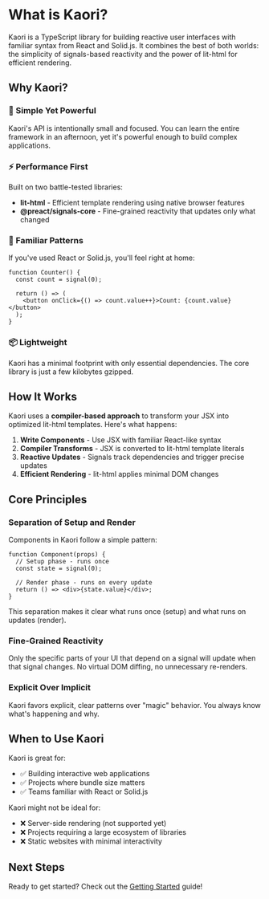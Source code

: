 # What is Kaori?

Kaori is a TypeScript library for building reactive user interfaces with familiar syntax from React and Solid.js. It combines the best of both worlds: the simplicity of signals-based reactivity and the power of lit-html for efficient rendering.

## Why Kaori?

### 🎯 Simple Yet Powerful

Kaori's API is intentionally small and focused. You can learn the entire framework in an afternoon, yet it's powerful enough to build complex applications.

### ⚡ Performance First

Built on two battle-tested libraries:

- **lit-html** - Efficient template rendering using native browser features
- **@preact/signals-core** - Fine-grained reactivity that updates only what changed

### 🔄 Familiar Patterns

If you've used React or Solid.js, you'll feel right at home:

```tsx
function Counter() {
  const count = signal(0);

  return () => (
    <button onClick={() => count.value++}>Count: {count.value}</button>
  );
}
```

### 📦 Lightweight

Kaori has a minimal footprint with only essential dependencies. The core library is just a few kilobytes gzipped.

## How It Works

Kaori uses a **compiler-based approach** to transform your JSX into optimized lit-html templates. Here's what happens:

1. **Write Components** - Use JSX with familiar React-like syntax
2. **Compiler Transforms** - JSX is converted to lit-html template literals
3. **Reactive Updates** - Signals track dependencies and trigger precise updates
4. **Efficient Rendering** - lit-html applies minimal DOM changes

## Core Principles

### Separation of Setup and Render

Components in Kaori follow a simple pattern:

```tsx
function Component(props) {
  // Setup phase - runs once
  const state = signal(0);

  // Render phase - runs on every update
  return () => <div>{state.value}</div>;
}
```

This separation makes it clear what runs once (setup) and what runs on updates (render).

### Fine-Grained Reactivity

Only the specific parts of your UI that depend on a signal will update when that signal changes. No virtual DOM diffing, no unnecessary re-renders.

### Explicit Over Implicit

Kaori favors explicit, clear patterns over "magic" behavior. You always know what's happening and why.

## When to Use Kaori

Kaori is great for:

- ✅ Building interactive web applications
- ✅ Projects where bundle size matters
- ✅ Teams familiar with React or Solid.js

Kaori might not be ideal for:

- ❌ Server-side rendering (not supported yet)
- ❌ Projects requiring a large ecosystem of libraries
- ❌ Static websites with minimal interactivity

## Next Steps

Ready to get started? Check out the [Getting Started](/guide/getting-started) guide!
